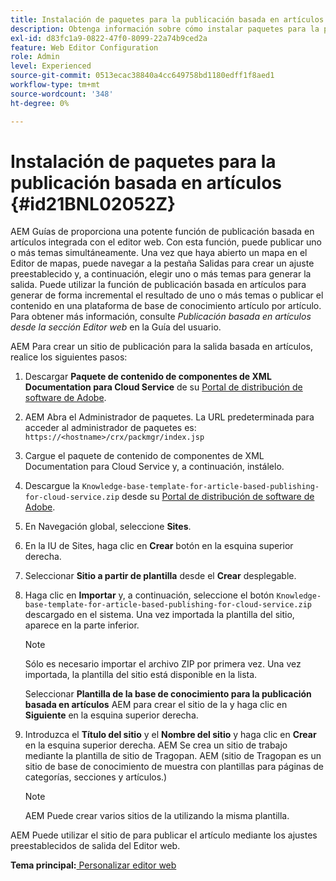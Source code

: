 ```yaml
---
title: Instalación de paquetes para la publicación basada en artículos
description: Obtenga información sobre cómo instalar paquetes para la publicación basada en artículos
exl-id: d83fc1a9-0822-47f0-8099-22a74b9ced2a
feature: Web Editor Configuration
role: Admin
level: Experienced
source-git-commit: 0513ecac38840a4cc649758bd1180edff1f8aed1
workflow-type: tm+mt
source-wordcount: '348'
ht-degree: 0%

---
```


# Instalación de paquetes para la publicación basada en artículos {#id21BNL02052Z}

AEM Guías de proporciona una potente función de publicación basada en artículos integrada con el editor web. Con esta función, puede publicar uno o más temas simultáneamente. Una vez que haya abierto un mapa en el Editor de mapas, puede navegar a la pestaña Salidas para crear un ajuste preestablecido y, a continuación, elegir uno o más temas para generar la salida. Puede utilizar la función de publicación basada en artículos para generar de forma incremental el resultado de uno o más temas o publicar el contenido en una plataforma de base de conocimiento artículo por artículo. Para obtener más información, consulte *Publicación basada en artículos desde la sección Editor web* en la Guía del usuario.

AEM Para crear un sitio de publicación para la salida basada en artículos, realice los siguientes pasos:

1. Descargar **Paquete de contenido de componentes de XML Documentation para Cloud Service** de su [Portal de distribución de software de Adobe](https://experience.adobe.com/#/downloads/content/software-distribution/en/general.html).
1. AEM Abra el Administrador de paquetes. La URL predeterminada para acceder al administrador de paquetes es: `https://<hostname>/crx/packmgr/index.jsp`
1. Cargue el paquete de contenido de componentes de XML Documentation para Cloud Service y, a continuación, instálelo.
1. Descargue la `Knowledge-base-template-for-article-based-publishing-for-cloud-service.zip` desde su [Portal de distribución de software de Adobe](https://experience.adobe.com/#/downloads/content/software-distribution/en/general.html).
1. En Navegación global, seleccione **Sites**.
1. En la IU de Sites, haga clic en **Crear** botón en la esquina superior derecha.
1. Seleccionar **Sitio a partir de plantilla** desde el **Crear** desplegable.
1. Haga clic en **Importar** y, a continuación, seleccione el botón `Knowledge-base-template-for-article-based-publishing-for-cloud-service.zip` descargado en el sistema. Una vez importada la plantilla del sitio, aparece en la parte inferior.

   >[!NOTE]
   >
   > Sólo es necesario importar el archivo ZIP por primera vez. Una vez importada, la plantilla del sitio está disponible en la lista.

   Seleccionar **Plantilla de la base de conocimiento para la publicación basada en artículos** AEM para crear el sitio de la y haga clic en **Siguiente** en la esquina superior derecha.

1. Introduzca el **Título del sitio** y el **Nombre del sitio** y haga clic en **Crear** en la esquina superior derecha. AEM Se crea un sitio de trabajo mediante la plantilla de sitio de Tragopan. AEM \(sitio de Tragopan es un sitio de base de conocimiento de muestra con plantillas para páginas de categorías, secciones y artículos.\)

   >[!NOTE]
   >
   > AEM Puede crear varios sitios de la utilizando la misma plantilla.


AEM Puede utilizar el sitio de para publicar el artículo mediante los ajustes preestablecidos de salida del Editor web.

**Tema principal:**[ Personalizar editor web](conf-web-editor.md)
